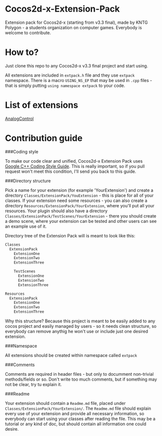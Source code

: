 Cocos2d-x-Extension-Pack
========================

Extension pack for Cocos2d-x (starting from v3.3 final), made by KNTG Polygon - a students organization on computer games. Everybody is welcome to contribute.

How to?
=======

Just clone this repo to any Cocos2d-x v3.3 final project and start using.

All extensions are included in ```extpack.h``` file and they use ```extpack``` namespace. There is a macro ```USING_NS_EP``` that may be used in ```.cpp``` files - that is simply putting ```using namespace extpack``` to your code.

List of extensions
==================

[AnalogControl](Classes/ExtensionPack/AnalogControl)

Contribution guide
==================

###Coding style

To make our code clear and unified, Cocos2d-x Extension Pack uses [Google C++ Coding Style Guide](http://google-styleguide.googlecode.com/svn/trunk/cppguide.html). This is really important, so if you pull request won't meet this condition, I'll send you back to this guide.

###Directory structure

Pick a name for your extension (for example 'YourExtension') and create a directory ```Classes/ExtensionPack/YouExtension``` - this is place for all of your classes. If your extension need some resources - you can also create a directory ```Resources/ExtensionPack/YourExtension```, where you'll put all your resources. Your plugin should also have a directory ```Classes/ExtensionPack/TestScenes/YourExtension``` - there you should create a demo scene, where your extension can be tested and other users can see an example use of it.

Directory tree of the Extension Pack will is meant to look like this:

```txt
Classes
  ExtensionPack
    ExtensionOne
    ExtensionTwo
    ExtensionThree

    TestScenes
      ExtensionOne
      ExtensionTwo
      ExtensionThree

Resources
  ExtensionPack
    ExtensionOne
    ExtensionTwo
    ExtensionThree
```

Why this structure? Because this project is meant to be easily added to any cocos project and easily managed by users - so it needs clean structure, so everybody can remove anythig he won't use or include just one desired extension.

###Namespace

All extensions should be created within namespace called ```extpack```

###Comments

Comments are required in header files - but only to documment non-trivial methods/fields or so. Don't write too much comments, but if something may not be clear, try tu explain it.

###Readme

Your extension should contain a ```Readme.md``` file, placed under ```Classes/ExtensionPack/YourExtension/```. The ```Readme.md``` file should explain every use of your extension and provide all necessary information, so everybody can start using your classes after reading the file. This may be a tutorial or any kind of doc, but should contain all information one could desire.
